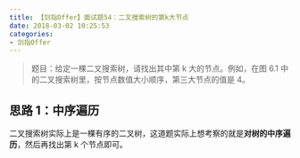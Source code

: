 ```yaml
---
title: 【剑指Offer】面试题54：二叉搜索树的第k大节点
date: 2018-03-02 10:25:53
categories:
- 剑指Offer
---
```


> 题目：给定一棵二叉搜索树，请找出其中第 k 大的节点。例如，在图 6.1 中的二叉搜索树里，按节点数值大小顺序，第三大节点的值是 4。

<!-- more -->

## 思路 1：中序遍历

二叉搜索树实际上是一棵有序的二叉树，这道题实际上想考察的就是**对树的中序遍历**，然后再找出第 k 个节点即可。